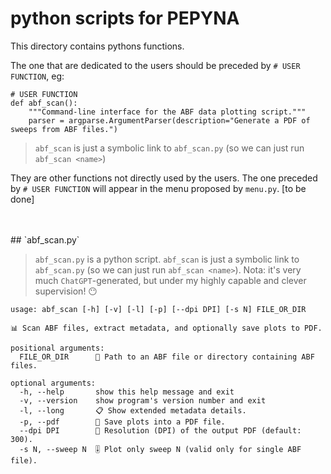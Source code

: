 # python scripts for PEPYNA
 
This directory contains pythons functions.

The one that are dedicated to the users should be preceded by `# USER FUNCTION`, eg:

```
# USER FUNCTION
def abf_scan():
    """Command-line interface for the ABF data plotting script."""
    parser = argparse.ArgumentParser(description="Generate a PDF of sweeps from ABF files.")
```

> `abf_scan` is just a symbolic link to `abf_scan.py` (so we can just run  `abf_scan <name>`) 

They are other functions not directly used by the users. The one preceded by `# USER FUNCTION` will appear in the menu proposed by `menu.py`. [to be done]



<br>
<br>
## `abf_scan.py`

> `abf_scan.py` is a python script. `abf_scan` is just a symbolic link to `abf_scan.py` (so we can just run  `abf_scan <name>`). Nota: it's very much `ChatGPT`-generated, but under my highly capable and clever supervision! 😶


```
usage: abf_scan [-h] [-v] [-l] [-p] [--dpi DPI] [-s N] FILE_OR_DIR

📊 Scan ABF files, extract metadata, and optionally save plots to PDF.

positional arguments:
  FILE_OR_DIR      📂 Path to an ABF file or directory containing ABF files.

optional arguments:
  -h, --help       show this help message and exit
  -v, --version    show program's version number and exit
  -l, --long       📋 Show extended metadata details.
  -p, --pdf        📄 Save plots into a PDF file.
  --dpi DPI        📌 Resolution (DPI) of the output PDF (default: 300).
  -s N, --sweep N  🎚️ Plot only sweep N (valid only for single ABF file). 
```
